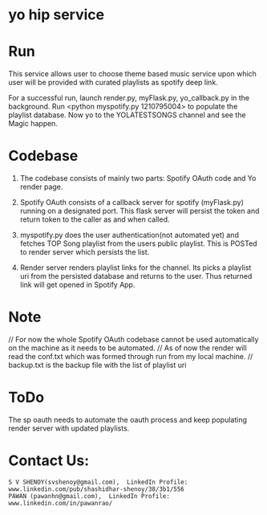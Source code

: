 # yo hip service

# Run
   This service allows user to choose theme based music service upon which user will be provided with curated playlists as spotify deep link.
   
   For a successful run, launch render.py, myFlask.py, yo_callback.py in the background. Run <python myspotify.py 1210795004> to populate the playlist database. Now yo to the YOLATESTSONGS channel and see the Magic happen.

# Codebase
1. The codebase consists of mainly two parts: Spotify OAuth code and Yo render page.

2. Spotify OAuth consists of a callback server for spotify (myFlask.py) running on a designated port.
   This flask server will persist the token and return token to the caller as and when called. 

3. myspotify.py does the user authentication(not automated yet) and fetches TOP Song playlist
  from the users public playlist. This is POSTed to render server which persists the list.

4. Render server renders playlist links for the channel. Its picks a playlist uri from the persisted
  database and returns to the user. Thus returned link will get opened in Spotify App.

# Note
// For now the whole Spotify OAuth codebase cannot be used automatically on the machine as it needs to be automated.
// As of now the render will read the conf.txt which was formed through run from my local machine.
// backup.txt is the backup file with the list  of playlist uri

# ToDo
  The sp oauth needs to automate the oauth process and keep populating render server with updated playlists.

# Contact Us:
    S V SHENOY(svshenoy@gmail.com),  LinkedIn Profile: www.linkedin.com/pub/shashidhar-shenoy/38/3b1/556
    PAWAN (pawanhn@gmail.com),  LinkedIn Profile: www.linkedin.com/in/pawanrao/   
